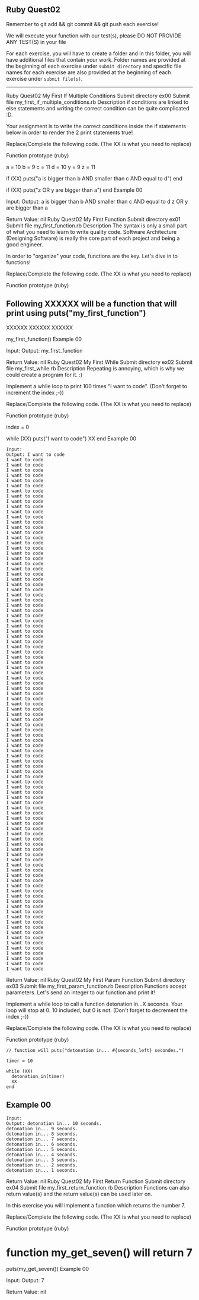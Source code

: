 ## Ruby Quest02
Remember to git add && git commit && git push each exercise!

We will execute your function with our test(s), please DO NOT PROVIDE ANY TEST(S) in your file

For each exercise, you will have to create a folder and in this folder, you will have additional files that contain your work. Folder names are provided at the beginning of each exercise under `submit directory` and specific file names for each exercise are also provided at the beginning of each exercise under `submit file(s)`.

-----------------------------------------------------------------------------------------------------------------------------------------------------------------------

Ruby Quest02	My First If Multiple Conditions
Submit directory	ex00
Submit file	my_first_if_multiple_conditions.rb
Description
if conditions are linked to else statements and writing the correct condition can be quite complicated :D.

Your assignment is to write the correct conditions inside the if statements below in order to render the 2 print statements true!

Replace/Complete the following code.
(The XX is what you need to replace)

Function prototype (ruby)

a = 10
b = 9
c = 11
d = 10
y = 9
z = 11

if (XX)
  puts("a is bigger than b AND smaller than c AND equal to d")
end

if (XX)
  puts("z OR y are bigger than a")
end
Example 00

Input: 
Output: a is bigger than b AND smaller than c AND equal to d
z OR y are bigger than a

Return Value: nil
Ruby Quest02	My First Function
Submit directory	ex01
Submit file	my_first_function.rb
Description
The syntax is only a small part of what you need to learn to write quality code.
Software Architecture (Designing Software) is really the core part of each project and being a good engineer.

In order to "organize" your code, functions are the key. Let's dive in to functions!

Replace/Complete the following code.
(The XX is what you need to replace)

Function prototype (ruby)

## Following XXXXXX will be a function that will print using puts("my_first_function")
XXXXXX
XXXXXX
XXXXXX

my_first_function()
Example 00

Input: 
Output: my_first_function

Return Value: nil
Ruby Quest02	My First While
Submit directory	ex02
Submit file	my_first_while.rb
Description
Repeating is annoying, which is why we could create a program for it. :)

Implement a while loop to print 100 times "I want to code".
(Don't forget to increment the index ;-))

Replace/Complete the following code.
(The XX is what you need to replace)

Function prototype (ruby)

index = 0

while (XX)
  puts("I want to code")
  XX
end
Example 00
```
Input: 
Output: I want to code
I want to code
I want to code
I want to code
I want to code
I want to code
I want to code
I want to code
I want to code
I want to code
I want to code
I want to code
I want to code
I want to code
I want to code
I want to code
I want to code
I want to code
I want to code
I want to code
I want to code
I want to code
I want to code
I want to code
I want to code
I want to code
I want to code
I want to code
I want to code
I want to code
I want to code
I want to code
I want to code
I want to code
I want to code
I want to code
I want to code
I want to code
I want to code
I want to code
I want to code
I want to code
I want to code
I want to code
I want to code
I want to code
I want to code
I want to code
I want to code
I want to code
I want to code
I want to code
I want to code
I want to code
I want to code
I want to code
I want to code
I want to code
I want to code
I want to code
I want to code
I want to code
I want to code
I want to code
I want to code
I want to code
I want to code
I want to code
I want to code
I want to code
I want to code
I want to code
I want to code
I want to code
I want to code
I want to code
I want to code
I want to code
I want to code
I want to code
I want to code
I want to code
I want to code
I want to code
I want to code
I want to code
I want to code
I want to code
I want to code
I want to code
I want to code
I want to code
I want to code
I want to code
I want to code
I want to code
I want to code
I want to code
I want to code
I want to code
```
Return Value: nil
Ruby Quest02	My First Param Function
Submit directory	ex03
Submit file	my_first_param_function.rb
Description
Functions accept parameters. Let's send an integer to our function and print it!

Implement a while loop to call a function detonation in...X seconds.
Your loop will stop at 0. 10 included, but 0 is not.
(Don't forget to decrement the index ;-))

Replace/Complete the following code.
(The XX is what you need to replace)

Function prototype (ruby)
```
// function will puts("detonation in... #{seconds_left} secondes.")

timer = 10

while (XX)
  detonation_in(timer)
  XX
end
```
## Example 00
```
Input: 
Output: detonation in... 10 seconds.
detonation in... 9 seconds.
detonation in... 8 seconds.
detonation in... 7 seconds.
detonation in... 6 seconds.
detonation in... 5 seconds.
detonation in... 4 seconds.
detonation in... 3 seconds.
detonation in... 2 seconds.
detonation in... 1 seconds.
```
Return Value: nil
Ruby Quest02	My First Return Function
Submit directory	ex04
Submit file	my_first_return_function.rb
Description
Functions can also return value(s) and the return value(s) can be used later on.

In this exercise you will implement a function which returns the number 7.

Replace/Complete the following code.
(The XX is what you need to replace)

Function prototype (ruby)

# function my_get_seven() will return 7

puts(my_get_seven())
Example 00

Input: 
Output: 7

Return Value: nil
